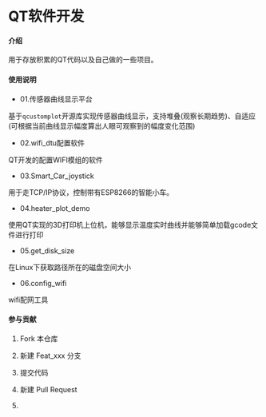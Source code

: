 # QT软件开发

#### 介绍
用于存放积累的QT代码以及自己做的一些项目。

#### 使用说明

- 01.传感器曲线显示平台

基于```qcustomplot```开源库实现传感器曲线显示，支持堆叠(观察长期趋势)、自适应(可根据当前曲线显示幅度算出人眼可观察到的幅度变化范围)

- 02.wifi_dtu配置软件

QT开发的配置WIFI模组的软件

- 03.Smart_Car_joystick

用于走TCP/IP协议，控制带有ESP8266的智能小车。

- 04.heater_plot_demo

使用QT实现的3D打印机上位机，能够显示温度实时曲线并能够简单加载gcode文件进行打印

- 05.get_disk_size

在Linux下获取路径所在的磁盘空间大小

- 06.config_wifi

wifi配网工具





#### 参与贡献

1.  Fork 本仓库
2.  新建 Feat_xxx 分支
3.  提交代码
4.  新建 Pull Request

2.  
